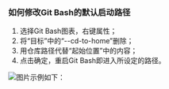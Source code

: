 ### 如何修改Git Bash的默认启动路径 ###

1. 选择Git Bash图表，右键属性；
2. 将“目标”中的“--cd-to-home”删除；
3. 用仓库路径代替“起始位置”中的内容；
4. 点击确定，重启Git Bash即进入所设定的路径。

![图片示例如下：](https://github.com/YB-Chen/GitCommend/blob/master/git-bash%E5%B1%9E%E6%80%A7.JPG?raw=true)